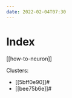 ```yaml
---
date: 2022-02-04T07:30
---
```


# Index

[[how-to-neuron]]

Clusters:
- [[5bff0e90]]# 
- [[bee75b6e]]#
